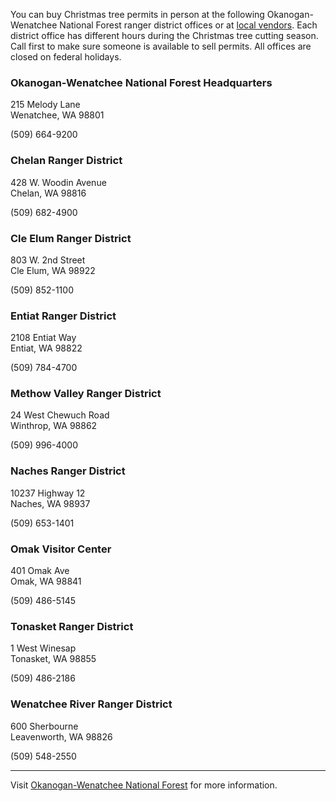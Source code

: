 You can buy Christmas tree permits in person at the following Okanogan-Wenatchee National Forest ranger district offices or at [local vendors](https://www.fs.usda.gov/detail/okawen/passes-permits/forestproducts/?cid=fsbdev3_053596). Each district office has different hours during the Christmas tree cutting season. Call first to make sure someone is available to sell permits. All offices are closed on federal holidays.

### Okanogan-Wenatchee National Forest Headquarters
215 Melody Lane   
Wenatchee, WA 98801

(509) 664-9200

### Chelan Ranger District
428 W. Woodin Avenue   
Chelan, WA 98816

(509) 682-4900

### Cle Elum Ranger District
803 W. 2nd Street   
Cle Elum, WA 98922

(509) 852-1100

### Entiat Ranger District
2108 Entiat Way   
Entiat, WA 98822

(509) 784-4700

### Methow Valley Ranger District
24 West Chewuch Road   
Winthrop, WA 98862

(509) 996-4000

### Naches Ranger District
10237 Highway 12   
Naches, WA 98937

(509) 653-1401

### Omak Visitor Center
401 Omak Ave   
Omak, WA 98841

(509) 486-5145

### Tonasket Ranger District
1 West Winesap   
Tonasket, WA 98855

(509) 486-2186 

### Wenatchee River Ranger District
600 Sherbourne   
Leavenworth, WA 98826

(509) 548-2550

---

Visit [Okanogan-Wenatchee National Forest](https://www.fs.usda.gov/main/okawen/home) for more information.
